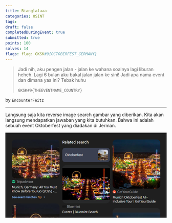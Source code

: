 ```yaml
---
title: Bianglalaaa
categories: OSINT
tags: 
draft: false
completedDuringEvent: true
submitted: true
points: 100
solves: 14
flags: flag: GKSK#9{OCTOBERFEST_GERMANY}
---
```

> Jadi nih, aku pengen jalan - jalan ke wahana soalnya lagi liburan heheh. Lagi 6 bulan aku bakal jalan jalan ke sini! Jadi apa nama event dan dimana yaa ini? Tebak huhu
>
> `GKSK#9{THEEVENTNAME_COUNTRY}`

by `EncounterFeitz`

---

Langsung saja kita reverse image search gambar yang diberikan. Kita akan langsung mendapatkan jawaban yang kita butuhkan. Bahwa ini adalah sebuah event Oktoberfest yang diadakan di Jerman.

![alt text](image.png)
